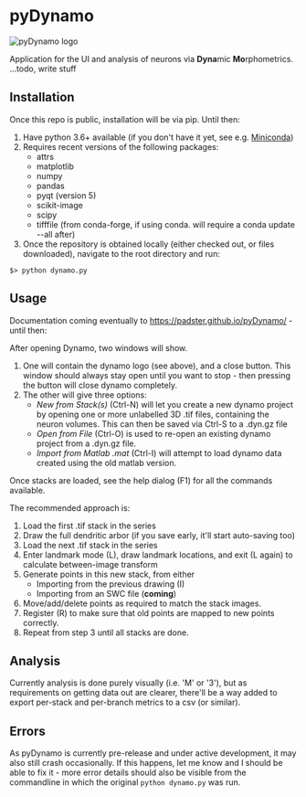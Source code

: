 # pyDynamo
![pyDynamo logo](https://padster.github.io/pyDynamo/tmpLogo.png)

Application for the UI and analysis of neurons via **Dyna**mic **Mo**rphometrics.
...todo, write stuff

## Installation
Once this repo is public, installation will be via pip.
Until then:

1) Have python 3.6+ available (if you don't have it yet, see e.g. [Miniconda](https://conda.io/miniconda.html))
2) Requires recent versions of the following packages:
    * attrs
    * matplotlib
    * numpy
    * pandas
    * pyqt (version 5)
    * scikit-image
    * scipy
    * tifffile (from conda-forge, if using conda. will require a conda update --all after)
3) Once the repository is obtained locally (either checked out, or files downloaded), navigate to the root directory and run:
```
$> python dynamo.py
```

## Usage
Documentation coming eventually to https://padster.github.io/pyDynamo/ - until then:

After opening Dynamo, two windows will show.
1)  One will contain the dynamo logo (see above), and a close button. This window should always stay open until you want to stop - then pressing the button will close dynamo completely.
2) The other will give three options:
    * *New from Stack(s)* (Ctrl-N) will let you create a new dynamo project by opening one or more unlabelled 3D .tif files, containing the neuron volumes. This can then be saved via Ctrl-S to a .dyn.gz file
    * *Open from File* (Ctrl-O) is used to re-open an existing dynamo project from a .dyn.gz file.
    * *Import from Matlab .mat* (Ctrl-I) will attempt to load dynamo data created using the old matlab version.
    
Once stacks are loaded, see the help dialog (F1) for all the commands available.

The recommended approach is:
1) Load the first .tif stack in the series
2) Draw the full dendritic arbor (if you save early, it'll start auto-saving too)
3) Load the next .tif stack in the series
4) Enter landmark mode (L), draw landmark locations, and exit (L again) to calculate between-image transform
5) Generate points in this new stack, from either
    * Importing from the previous drawing (I)
    * Importing from an SWC file (**coming**)
6) Move/add/delete points as required to match the stack images.
7) Register (R) to make sure that old points are mapped to new points correctly.
8) Repeat from step 3 until all stacks are done.

## Analysis
Currently analysis is done purely visually (i.e. 'M' or '3'), but as requirements on getting data out are clearer, there'll be a way added to export per-stack and per-branch metrics to a csv (or similar).

## Errors
As pyDynamo is currently pre-release and under active development, it may also still crash occasionally.
If this happens, let me know and I should be able to fix it - more error details should also be visible from the commandline in which the original `python dynamo.py` was run.
